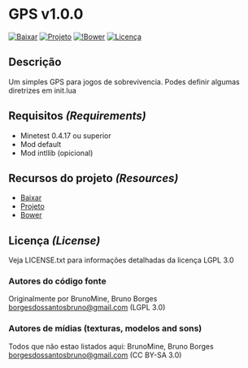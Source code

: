 # GPS v1.0.0

[![Baixar](https://img.shields.io/github/tag/BrunoMine/gps.svg?style=flat-square&label=release)](https://github.com/BrunoMine/aventuras/archive/master.zip)
[![Projeto](https://img.shields.io/badge/Git-Projeto-green.svg)](https://github.com/BrunoMine/gps)
[![!Bower](https://img.shields.io/badge/Bower-Projeto-green.svg)](https://minetest-bower.herokuapp.com/mods/gps)
[![Licença](https://img.shields.io/badge/Licença-LGPL_v3.0-blue.svg)](https://github.com/BrunoMine/gps/blob/master/LICENSE)

## Descrição
Um simples GPS para jogos de sobrevivencia.
Podes definir algumas diretrizes em init.lua

## Requisitos _(Requirements)_
* Minetest 0.4.17 ou superior
* Mod default
* Mod intllib (opicional)

## Recursos do projeto _(Resources)_
* [Baixar](https://github.com/BrunoMine/gps/archive/v1.1.0.zip)
* [Projeto](https://github.com/BrunoMine/gps)
* [Bower](https://minetest-bower.herokuapp.com/mods/gps)

## Licença _(License)_
Veja LICENSE.txt para informações detalhadas da licença LGPL 3.0

### Autores do código fonte
Originalmente por BrunoMine, Bruno Borges <borgesdossantosbruno@gmail.com> (LGPL 3.0)

### Autores de mídias (texturas, modelos and sons)
Todos que não estao listados aqui:
BrunoMine, Bruno Borges <borgesdossantosbruno@gmail.com> (CC BY-SA 3.0)

